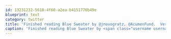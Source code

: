 ```yaml
---
id: 13231232-5618-4f60-a2ea-b4151776b49e
blueprint: text
category: twitter
title: 'Finished reading Blue Sweater by @jnovogratz, @AcumenFund.  Very inspirational account on effective social change. Recommended!'
caption: 'Finished reading Blue Sweater by <span class="username username_linked">@<a href="https://twitter.com/jnovogratz" title="Jacqueline Novogratz">jnovogratz</a></span>, @AcumenFund.  Very inspirational account on effective social change. Recommended!'
---
```

